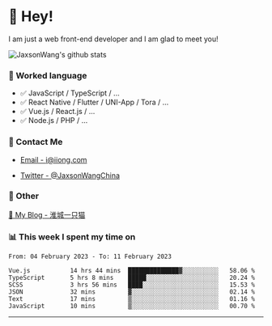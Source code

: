 # 👋 Hey!

I am just a web front-end developer and I am glad to meet you!

![JaxsonWang's github stats](https://github-readme-stats.vercel.app/api?username=JaxsonWang&&show_icons=true&&title_color=1abc9c&&icon_color=1abc9c)


### 📝 Worked language

- ✅ JavaScript / TypeScript / ...
- ✅ React Native / Flutter / UNI-App / Tora / ...
- ✅ Vue.js / React.js / ...
- ✅ Node.js / PHP / ...

### 📮 Contact Me

- [Email - i@iiong.com](mailto:i@iiong.com)

- [Twitter - @JaxsonWangChina](https://twitter.com/JaxsonWangChina)

### 🤪 Other

[📌 My Blog - 淮城一只猫](https://iiong.com)

### 📊 This week I spent my time on

<!--START_SECTION:waka-->

```text
From: 04 February 2023 - To: 11 February 2023

Vue.js           14 hrs 44 mins  ██████████████▓░░░░░░░░░░   58.06 %
TypeScript       5 hrs 8 mins    █████░░░░░░░░░░░░░░░░░░░░   20.24 %
SCSS             3 hrs 56 mins   ████░░░░░░░░░░░░░░░░░░░░░   15.53 %
JSON             32 mins         ▓░░░░░░░░░░░░░░░░░░░░░░░░   02.14 %
Text             17 mins         ▒░░░░░░░░░░░░░░░░░░░░░░░░   01.16 %
JavaScript       10 mins         ▒░░░░░░░░░░░░░░░░░░░░░░░░   00.70 %
```

<!--END_SECTION:waka-->

---
